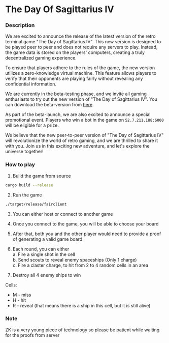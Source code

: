 # The Day Of Sagittarius IV

### Description

We are excited to announce the release of the latest version of the retro terminal game "The Day of Sagittarius IV". This new version is designed to be played peer to peer and does not require any servers to play. Instead, the game data is stored on the players' computers, creating a truly decentralized gaming experience.

To ensure that players adhere to the rules of the game, the new version utilizes a zero-knowledge virtual machine. This feature allows players to verify that their opponents are playing fairly without revealing any confidential information.

We are currently in the beta-testing phase, and we invite all gaming enthusiasts to try out the new version of "The Day of Sagittarius IV". You can download the beta-version from [here](https://github.com/ingonyama-zk/ctf-sagittarius).

As part of the beta-launch, we are also excited to announce a special promotional event. Players who win a bot in the game on `52.7.211.188:6000` will be eligible for a prize.

We believe that the new peer-to-peer version of "The Day of Sagittarius IV" will revolutionize the world of retro gaming, and we are thrilled to share it with you. Join us in this exciting new adventure, and let's explore the universe together!

### How to play
1. Build the game from source
```bash
cargo build --release
```

2. Run the game
```bash
./target/release/fairclient
```

3. You can either host or connect to another game

4. Once you connect to the game, you will be able to choose your board

5. After that, both you and the other player would need to provide a proof of generating a valid game board

6. Each round, you can either  
  a. Fire a single shot in the cell  
  b. Send scouts to reveal enemy spaceships (Only 1 charge)  
  c. Fire a claster charge, to hit from 2 to 4 random cells in an area  
7. Destroy all 4 enemy ships to win  

Cells:
 - M - miss
 - H - hit
 - R - reveal (that means there is a ship in this cell, but it is still alive)

### Note

ZK is a very young piece of technology so please be patient while waiting for the proofs from server
